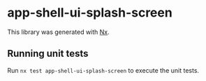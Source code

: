 # app-shell-ui-splash-screen

This library was generated with [Nx](https://nx.dev).

## Running unit tests

Run `nx test app-shell-ui-splash-screen` to execute the unit tests.
